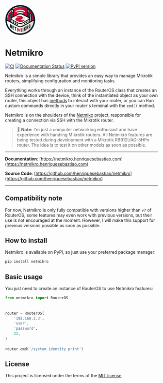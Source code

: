 <img src="docs/assets/netmikro.png" width="100">

# Netmikro

[![CI](https://github.com/henriquesebastiao/netmikro/actions/workflows/ci.yml/badge.svg)](https://github.com/henriquesebastiao/netmikro/actions/workflows/ci.yml)
[![Documentation Status](https://readthedocs.org/projects/netmikro/badge/?version=latest)](https://netmikro.henriquesebastiao.com/en/latest/?badge=latest)
[![PyPI version](https://badge.fury.io/py/netmikro.svg)](https://badge.fury.io/py/netmikro)

Netmikro is a simple library that provides an easy way to manage Mikrotik routers, simplifying configuration and monitoring tasks.

Everything works through an instance of the RouterOS class that creates an SSH connection with the device, think of the instantiated object as your own router, this object has [methods](api/RouterOS.md) to interact with your router, or you can Run custom commands directly in your router's terminal with the `cmd()` method.

Netmikro is on the shoulders of the [Netmiko](https://github.com/ktbyers/netmiko) project, responsible for creating a connection via SSH with the Mikrotik router.
> 📝 **Note:** I'm just a computer networking enthusiast and have experience with handling MIkrotik routers. All Netmikro features are being tested during development with a Mikrotik RB912UAG-5HPn router. The idea is to test it on other models as soon as possible.

---

**Documentation**: [https://netmikro.henriquesebastiao.com](https://netmikro.henriquesebastiao.com)

**Source Code**: [https://github.com/henriquesebastiao/netmikro](https://github.com/henriquesebastiao/netmikro)

---

## Compatibility note

For now, Netmikro is only fully compatible with versions higher than `v7` of RouterOS, some features may even work with previous versions, but their use is not encouraged at the moment. However, I will make this support for previous versions possible as soon as possible.

## How to install

Netmikro is available on PyPi, so just use your preferred package manager:

``` {.bash .copy }
pip install netmikro
```

## Basic usage

You just need to create an instance of RouterOS to use Netmikro features:

```Python
from netmikro import RouterOS


router = RouterOS(
    '192.168.3.3',
    'user',
    'password',
    22,
)

router.cmd('/system identity print')
```

## License

This project is licensed under the terms of the [MIT license](LICENSE).